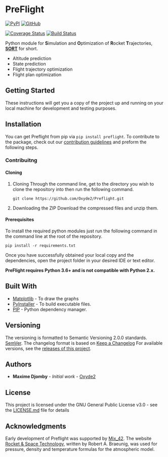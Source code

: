 # PreFlight

[![PyPI](https://img.shields.io/pypi/v/preflightpy?color=blue)](https://pypi.org/project/preflightpy/)
[![GitHub](https://img.shields.io/github/license/Oxyde2/Preflight?color=yellow)](LICENSE)

[![Coverage Status](https://coveralls.io/repos/github/Oxyde2/Preflight/badge.svg?branch=master)](https://coveralls.io/github/Oxyde2/Preflight?branch=master)
[![Build Status](https://travis-ci.com/Oxyde2/Preflight.svg?branch=master)](https://travis-ci.com/Oxyde2/Preflight)

Python module for **S**imulation and **O**ptimization of **R**ocket **T**rajectories, [**SORT**](https://www.nasa.gov/pdf/140648main_ESAS_17a.pdf) for short.
- Altitude prediction
- State prediction
- Flight trajectory optimization
- Flight plan optimization

## Getting Started

These instructions will get you a copy of the project up and running on your local machine for development and testing purposes.


## Installation

You can get Preflight from pip via `pip install preflight`. To contribute
to the package, check out our [contribution guidelines](CONTRIBUTING.md) and preform the following steps.

### Contribuitng

#### Cloning

 1. Cloning
    Through the command line, get to the directory you wish to clone the repository into then run the following command.
    ```
    git clone https://github.com/Oxyde2/Preflight.git
    ```

2. Downloading the ZIP
    Download the compressed files and unzip them.

#### Prerequisites

To install the required python modules just run the following command in the command line at the root of the repository.

```
pip install -r requirements.txt
```

Once you have successfully obtained your local copy and the dependencies, open the project folder in your desired IDE or text editor.

**PreFlight requires Python 3.6+ and is not compatible with
Python 2.x.**

## Built With

* [Matplotlib](https://matplotlib.org/) - To draw the graphs
* [PyInstaller](https://pyinstaller.readthedocs.io/) - To build executable files.
* [PIP](https://pip.pypa.io/) - Python dependency manager.

## Versioning

The versioning is formatted to Semantic Versioning 2.0.0 standards. [SemVer](https://semver.org/).
The changelog format is based on [Keep a Changelog](https://keepachangelog.com/en/1.0.0/)
For available versions, see the [releases of this project](https://github.com/Oxyde2/Preflight/releases).

## Authors

* **Maxime Djomby** - *Initial work* - [Oxyde2](https://github.com/Oxyde2/)

## License

This project is licensed under the GNU General Public License v3.0 - see the [LICENSE.md](LICENSE.md) file for details

## Acknowledgments

Early development of Preflight was supported by [Mix_42](https://github.com/42mix).
The website [Rocket & Space Technology](http://www.braeunig.us/space/), written by Robert A. Braeunig, was used for pressure, density and temperature formulas for the atmospheric model.
